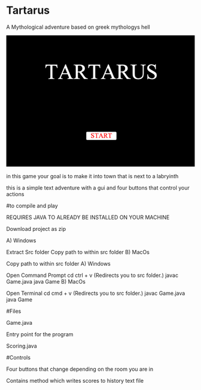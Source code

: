 # Tartarus
A Mythological adventure
based on greek mythologys hell

![Tartarus](https://github.com/Jkl9696/Tartarus/blob/Jkl9696-patch-1/Screen%20Shot%202019-12-03%20at%2010.54.02%20AM.png)

in this game your goal is to make it into town that is next to a labryinth

this is a simple text adventure with a gui and four buttons that control your actions 

#to compile and play

REQUIRES JAVA TO ALREADY BE INSTALLED ON YOUR MACHINE

Download project as zip

A) Windows

Extract Src folder
Copy path to within src folder
B) MacOs

Copy path to within src folder
A) Windows

Open Command Prompt
cd ctrl + v (Redirects you to src folder.)
javac Game.java
java Game
B) MacOs

Open Terminal
cd cmd + v (Redirects you to src folder.)
javac Game.java
java Game

#Files

Game.java

Entry point for the program

Scoring.java

#Controls

Four buttons that change depending on the room you are in 

Contains method which writes scores to history text file
